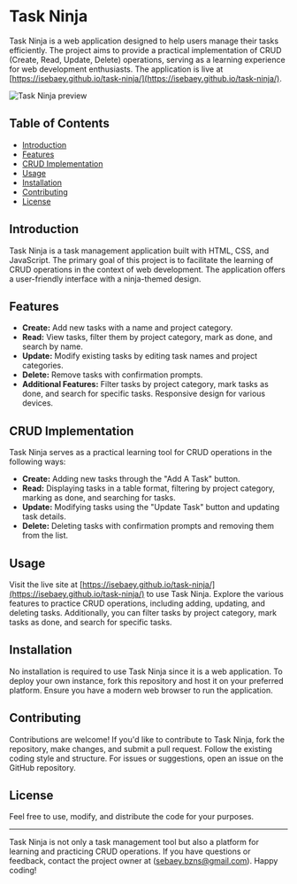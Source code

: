 # Task Ninja

Task Ninja is a web application designed to help users manage their tasks efficiently. The project aims to provide a practical implementation of CRUD (Create, Read, Update, Delete) operations, serving as a learning experience for web development enthusiasts. The application is live at [https://isebaey.github.io/task-ninja/](https://isebaey.github.io/task-ninja/).

![Task Ninja preview](https://github.com/isebaey/task-ninja/assets/102492335/0121fffa-a5d9-4931-9cab-09f3f3b771f6)


## Table of Contents

- [Introduction](#introduction)
- [Features](#features)
- [CRUD Implementation](#crud-implementation)
- [Usage](#usage)
- [Installation](#installation)
- [Contributing](#contributing)
- [License](#license)

## Introduction

Task Ninja is a task management application built with HTML, CSS, and JavaScript. The primary goal of this project is to facilitate the learning of CRUD operations in the context of web development. The application offers a user-friendly interface with a ninja-themed design.

## Features

- **Create:** Add new tasks with a name and project category.
- **Read:** View tasks, filter them by project category, mark as done, and search by name.
- **Update:** Modify existing tasks by editing task names and project categories.
- **Delete:** Remove tasks with confirmation prompts.
- **Additional Features:** Filter tasks by project category, mark tasks as done, and search for specific tasks. Responsive design for various devices.

## CRUD Implementation

Task Ninja serves as a practical learning tool for CRUD operations in the following ways:

- **Create:** Adding new tasks through the "Add A Task" button.
- **Read:** Displaying tasks in a table format, filtering by project category, marking as done, and searching for tasks.
- **Update:** Modifying tasks using the "Update Task" button and updating task details.
- **Delete:** Deleting tasks with confirmation prompts and removing them from the list.

## Usage

Visit the live site at [https://isebaey.github.io/task-ninja/](https://isebaey.github.io/task-ninja/) to use Task Ninja. Explore the various features to practice CRUD operations, including adding, updating, and deleting tasks. Additionally, you can filter tasks by project category, mark tasks as done, and search for specific tasks.

## Installation

No installation is required to use Task Ninja since it is a web application. To deploy your own instance, fork this repository and host it on your preferred platform. Ensure you have a modern web browser to run the application.

## Contributing

Contributions are welcome! If you'd like to contribute to Task Ninja, fork the repository, make changes, and submit a pull request. Follow the existing coding style and structure. For issues or suggestions, open an issue on the GitHub repository.

## License

Feel free to use, modify, and distribute the code for your purposes.

---

Task Ninja is not only a task management tool but also a platform for learning and practicing CRUD operations. If you have questions or feedback, contact the project owner at (sebaey.bzns@gmail.com). Happy coding!
